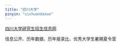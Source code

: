 ```yaml
---
title: "四川大学"
pinyin: "sichuandaxue"
---
```


[四川大学研究生招生信息网](https://yz.scu.edu.cn/)

信息公开、历年数据、历年报录比、优秀大学生暑期夏令营